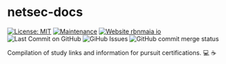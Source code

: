 # netsec-docs
[![License: MIT](https://img.shields.io/badge/License-MIT-yellow.svg)](https://github.com/rbnmaia/netsec-docs/blob/master/LICENSE.md)
[![Maintenance](https://img.shields.io/badge/Maintained%3F-yes-green.svg)](https://github.com/rbnmaia/netsec-docs/graphs/commit-activity)
[![Website rbnmaia io](https://img.shields.io/website-up-down-green-red/http/shields.io.svg)](http://netsec-docs.github.io/)
![Last Commit on GitHub](https://img.shields.io/github/last-commit/rbnmaia/netsec-docs.svg)
![GiHub Issues](https://img.shields.io/github/issues/rbnmaia/netsec-docs.svg)
![GitHub commit merge status](https://img.shields.io/github/commit-status/rbnmaia/netsec-docs/gh-pages/:commit.svg)

Compilation of study links and information for pursuit certifications. :computer: :coffee:



